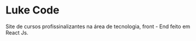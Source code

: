 # Luke Code

Site de cursos profissinalizantes na área de tecnologia, front - End feito em React Js.


